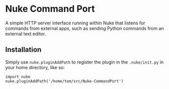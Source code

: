 # Nuke Command Port

A simple HTTP server interface running within Nuke that listens for commands from external apps, such as sending Python commands from an external text editor.

## Installation

Simply use ```nuke.pluginAddPath``` to register the plugin in the ```.nuke/init.py``` in your home directory, like so:
```
import nuke
nuke.pluginAddPath('/home/tom/src/Nuke-CommandPort')
```

